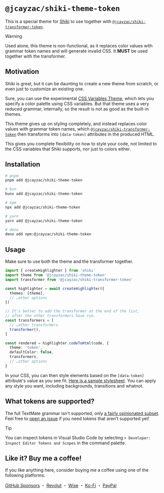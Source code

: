 # `@jcayzac/shiki-theme-token`

This is a special theme for [Shiki](https://shiki.style) to use together with [`@jcayzac/shiki-transformer-token`](https://www.npmjs.com/package/@jcayzac/shiki-transformer-token).

> [!WARNING]
> Used alone, this theme is non-functional, as it replaces color values with grammar token names and will generate invalid CSS. It **MUST** be used together with the transformer.

## Motivation

Shiki is great, but it can be daunting to create a new theme from scratch, or even just to customize an existing one.

Sure, you can use the experimental [CSS Variables Theme](https://shiki.style/guide/theme-colors#css-variables-theme), which lets you specify a color palette using CSS variables. But that theme uses a very reduced grammar, internally, so the result is not as good as the built-in themes.

This theme gives up on styling completely, and instead replaces color values with grammar token names, which [`@jcayzac/shiki-transformer-token`](https://www.npmjs.com/package/@jcayzac/shiki-transformer-token) then transforms into `[data-token]` attributes in the produced HTML.

This gives you complete flexibility on how to style your code, not limited to the CSS variables that Shiki supports, nor just to colors either.

## Installation

```sh
# pnpm
pnpm add @jcayzac/shiki-theme-token

# bun
bunx add @jcayzac/shiki-theme-token

# npm
npx add @jcayzac/shiki-theme-token

# yarn
yarn add @jcayzac/shiki-theme-token

# deno
deno add npm:@jcayzac/shiki-theme-token
```

## Usage

Make sure to use both the theme and the transformer together.

```ts
import { createHighlighter } from 'shiki'
import theme from '@jcayzac/shiki-theme-token'
import transformer from '@jcayzac/shiki-transformer-token'

const highlighter = await createHighlighter({
  themes: [theme],
  // …other options
})

// It's better to add the transformer at the end of the list,
// after the other transformers have run.
const transformers = [
  // …other transformers
  transformer(),
]

const rendered = highlighter.codeToHtml(code, {
  theme: 'token',
  defaultColor: false,
  transformers,
  // …other options
}
```

In your CSS, you can then style elements based on the `[data-token]` attribute's value as you see fit. [Here is a sample stylesheet](https://github.com/jcayzac/copepod-modules/blob/main/packages/shiki-theme-token/sample.css). You can apply any style you want, including backgrounds, transitions and whatnot.

## What tokens are supported?

The full TextMate grammar isn't supported, only [a fairly opinionated subset](https://github.com/jcayzac/copepod-modules/blob/main/packages/shiki-theme-token/src/index.ts#L35-L113). Feel free to [open an issue](https://github.com/jcayzac/copepod-modules/issues/new/choose) if you need tokens that aren't supported yet!

> [!TIP]
> You can inspect tokens in Visual Studio Code by selecting `> Developer: Inspect Editor Tokens and Scopes` in the command palette.

## Like it? Buy me a coffee!

If you like anything here, consider buying me a coffee using one of the following platforms:

[GitHub Sponsors](https://github.com/sponsors/jcayzac) ・ [Revolut](https://revolut.me/julienswap) ・ [Wise](https://wise.com/pay/me/julienc375) ・ [Ko-Fi](https://ko-fi.com/jcayzac) ・ [PayPal](https://paypal.me/jcayzac)
